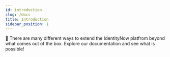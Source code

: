 ```yaml
---
id: introduction
slug: /docs
title: Introduction
sidebar_position: 1
---
```


🧭 There are many different ways to extend the IdentityNow platfrom beyond what comes out of the box. Explore our documentation and see what is possible! 